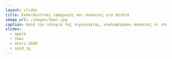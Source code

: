 ```yaml
---
layout: slides
title: Εκπαιδευτικές εφαρμογές και συσκευές για παιδιά
image_url: /images/Imac.jpg
caption: Κατά την ιστορία της τεχνολογίας, κυκλοφόρησαν συσκευές οι οποίες παρείχαν πρωτοποριακές λειτουργίες και δυνατότητες. Αποτέλεσαν σημείο αναφοράς και πολλές από τις επόμενες συσκευές περιείχαν χαρακτηρίστηκα τους.  
slides:
  - apple
  - Imac
  - atari-2600
  - ipod_1g
---
```


